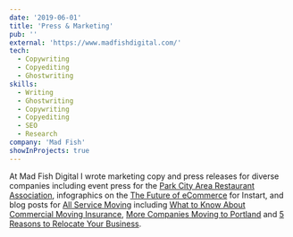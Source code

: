 ```yaml
---
date: '2019-06-01'
title: 'Press & Marketing'
pub: ''
external: 'https://www.madfishdigital.com/'
tech:
  - Copywriting
  - Copyediting
  - Ghostwriting
skills:
  - Writing
  - Ghostwriting
  - Copywriting
  - Copyediting
  - SEO
  - Research
company: 'Mad Fish'
showInProjects: true
---
```


At Mad Fish Digital I wrote marketing copy and press releases for diverse companies including event press for the [Park City Area Restaurant Association](https://parkcityrestaurants.com/), infographics on the [The Future of eCommerce](chrome-extension://efaidnbmnnnibpcajpcglclefindmkaj/https://s3.amazonaws.com/external_clips/3037285/Instart-The-Future-of-eCommerce-Infographic-V2.pdf?1554764755) for Instart, and blog posts for [All Service Moving](https://allservicemoving.com/) including [What to Know About Commercial Moving Insurance](https://allservicemoving.com/blog/what-to-know-about-commercial-mover-insurance/), [More Companies Moving to Portland](https://allservicemoving.com/blog/more-companies-moving-to-portland-in-2019/) and [5 Reasons to Relocate Your Business](https://allservicemoving.com/blog/5-reasons-to-relocate-your-business/).
